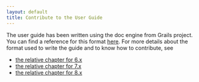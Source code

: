 ```yaml
---
layout: default
title: Contribute to the User Guide 
---
```


The user guide has been written using the doc engine from Grails project. You can find a reference for this format [here](https://grails.org/WikiSyntax).
For more details about the format used to write the guide and to know how to contribute, see

* [the relative chapter for 6.x](https://ci.apache.org/projects/wicket/guide/6.x/guide/contributing.html)
* [the relative chapter for 7.x](https://ci.apache.org/projects/wicket/guide/7.x/guide/contributing.html)
* [the relative chapter for 8.x](https://ci.apache.org/projects/wicket/guide/8.x/guide/contributing.html)
